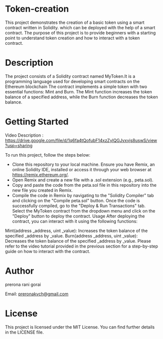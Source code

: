 
# Token-creation
This project demonstrates the creation of a basic token using a smart contract written in Solidity. which can be deployed with the help of a smart contract. The purpose of this project is to provide beginners with a starting point to understand token creation and how to interact with a token contract.

# Description
The project consists of a Solidity contract named MyToken.It is a programming language used for developing smart contracts on the Ethereum blockchain
The contract implements a simple token with two essential functions: Mint and Burn. The Mint function increases the token balance of a specified address, while the Burn function decreases the token balance.

# Getting Started
Video Description : https://drive.google.com/file/d/1q6fa4tQofubF14xzZylQGJvxvjs8uswS/view?usp=sharing

To run this project, follow the steps below:

* Clone this repository to your local machine.
Ensure you have Remix, an online Solidity IDE, installed or access it through your web browser at https://remix.ethereum.org/.
* Open Remix and create a new file with a .sol extension (e.g., peta.sol).
* Copy and paste the code from the peta.sol file in this repository into the new file you created in Remix.
* Compile the code in Remix by navigating to the "Solidity Compiler" tab and clicking on the "Compile peta.sol" button.
Once the code is successfully compiled, go to the "Deploy & Run Transactions" tab.
Select the MyToken contract from the dropdown menu and click on the "Deploy" button to deploy the contract.
Usage
After deploying the contract, you can interact with it using the following functions:

Mint(address _address, uint _value): Increases the token balance of the specified _address by _value.
Burn(address _address, uint _value): Decreases the token balance of the specified _address by _value.
Please refer to the video tutorial provided in the previous section for a step-by-step guide on how to interact with the contract.

# Author
prerona rani gorai

Email: preronakvch@gmail.com

# License
This project is licensed under the MIT License. You can find further details in the LICENSE file.

